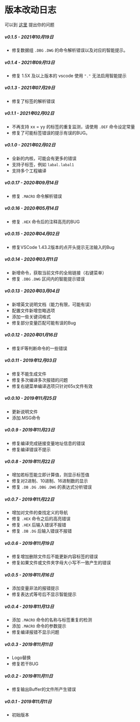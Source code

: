 # 版本改动日志

可以到 [这里](https://github.com/zyr2288/6502-Assembler-For-VSCode/issues) 提出你的问题

##### v0.1.5 - 2021年10月19日
* 修复数据组 `.DBG` `.DWG` 的命令解析错误以及对应的智能提示。

##### v0.1.4 - 2021年09月13日
* 修复 1.5X 及以上版本的 vscode 使用 `"."` 无法启用智能提示

##### v0.1.3 - 2021年07月29日
* 修复了标签的解析错误

##### v0.1.1 - 2021年02月02日
* 不再支持 xx = yy 的标签的重复监测，请使用 `.DEF` 命令设定常量
* 修复了可能标签错误的提示有误的BUG。

##### v0.1.0 - 2021年02月02日
* 全新的内核，可能会有更多的错误
* 支持子标签，例如 `labal.labal1`
* 支持多个工程编译

##### v0.0.17 - 2020年09月14日
* 修复 `.MACRO` 命令解析错误

##### v0.0.16 - 2020年05月14日
* 修复 `.HEX` 命令后的注释高亮的BUG

##### v0.0.15 - 2020年04月02日
* 修复VSCode 1.43.2版本的点开头提示无法输入的Bug

##### v0.0.14 - 2020年03月11日
* 新增命令，获取当前文件的全局链接（右键菜单）
* 修复 `.DBG` `.DWG` 区间内的智能提示错误

##### v0.0.13 - 2020年03月04日
* 新增英文说明文档（能力有限，可能有误）
* 配置文件新增忽略选项
* 添加一些关键词格式
* 修复部分变量匹配可能有误的Bug

##### v0.0.12 - 2020年01月16日
* 修复IF等判断命令的一些错误

##### v0.0.11 - 2019年12月03日
* 修复不能生成文件
* 修复多次编译多次报错的问题
* 修复右键菜单编译选项只针对65s文件有效

##### v0.0.10 - 2019年11月25日
* 更新说明文件
* 添加.MSG命令

##### v0.0.9 - 2019年11月23日
* 修复编译完成链接变量地址信息的错误
* 修复编译错误不提示

##### v0.0.8 - 2019年11月22日
* 增加若标签能立即计算值，则显示标签值
* 修复对2进制、10进制、16进制数的显示
* 修复 `.DB` `.DG` `.DBG` `.DWG` 的表达式分析错误

##### v0.0.7 - 2019年11月22日
* 增加对文件的查找定义的导航
* 修复 `.HEX` 命令之后的高亮错误
* 修复 `.HEX` 后输入错误不报错
* 修复 `.DB` `.DG` 后输入错误不报错

##### v0.0.6 - 2019年11月19日
* 修复增加删除文件后不能更新内容标签的错误
* 修复如果文件或文件夹字母大小写不一致产生的错误

##### v0.0.5 - 2019年11月16日
* 添加变量非法的报错提示
* 修复表达式等号后不显示智能提示

##### v0.0.4 - 2019年11月13日
* 添加 `.MACRO` 命令的名称与标签重复的检测
* 添加 `.MACRO` 命令的参数提示
* 修复编译报错不显示问题

##### v0.0.3 - 2019年11月11日
* Logo替换
* 修复若干BUG

##### v0.0.2 - 2019年11月11日
* 修复输出Buffer的文件所产生错误

##### v0.0.1 - 2019年11月11日
* 初始版本